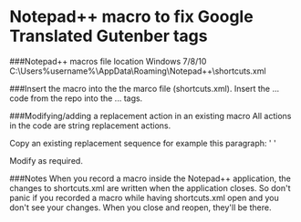 # Notepad++ macro to fix Google Translated Gutenber tags

###Notepad++ macros file location Windows 7/8/10
C:\Users\%username%\AppData\Roaming\Notepad++\shortcuts.xml

###Insert the macro into the the marco file (shortcuts.xml).
Insert the <macro>...</macro> code from the repo into the <macros>...</macro> tags.

###Modifying/adding a replacement action in an existing macro
All actions in the code are string replacement actions.

Copy an existing replacement sequence for example this paragraph:
'
            <Action type="3" message="1700" wParam="0" lParam="0" sParam="" />
            <Action type="3" message="1601" wParam="0" lParam="0" sParam="paragraaf" />
            <Action type="3" message="1625" wParam="0" lParam="2" sParam="" />
            <Action type="3" message="1602" wParam="0" lParam="0" sParam="paragraph" />
            <Action type="3" message="1702" wParam="0" lParam="768" sParam="" />
            <Action type="3" message="1701" wParam="0" lParam="1609" sParam="" />
'

Modify as required.

###Notes
When you record a macro inside the Notepad++ application, the changes to shortcuts.xml are written when the application closes.
So don't panic if you recorded a macro while having shortcuts.xml open and you don't see your changes. When you close and reopen, they'll be there.
